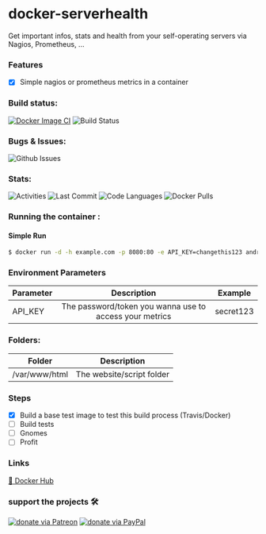 # docker-serverhealth
Get important infos, stats and health from your self-operating servers via Nagios, Prometheus, ...

### Features
- [x] Simple nagios or prometheus metrics in a container

### Build status:
[![Docker Image CI](https://github.com/andreaskasper/docker-serverhealth/actions/workflows/docker-image.yml/badge.svg)](https://github.com/andreaskasper/docker-serverhealth/actions/workflows/docker-image.yml)
![Build Status](https://img.shields.io/docker/image-size/andreaskasper/serverhealth/latest)

### Bugs & Issues:
![Github Issues](https://img.shields.io/github/issues/andreaskasper/docker-serverhealth.svg)

### Stats:
![Activities](https://img.shields.io/github/commit-activity/m/andreaskasper/docker-serverhealth.svg)
![Last Commit](https://img.shields.io/github/last-commit/andreaskasper/docker-serverhealth.svg)
![Code Languages](https://img.shields.io/github/languages/top/andreaskasper/docker-serverhealth.svg)
![Docker Pulls](https://img.shields.io/docker/pulls/andreaskasper/serverhealth.svg)

### Running the container :

#### Simple Run

```sh
$ docker run -d -h example.com -p 8080:80 -e API_KEY=changethis123 andreaskasper/serverhealth:latest
```

### Environment Parameters
| Parameter     | Description                                             | Example       |
| ------------- |:-------------------------------------------------------:|:-------------:|
| API_KEY       | The password/token you wanna use to access your metrics | secret123     |



### Folders:
| Folder        | Description               |
| ------------- |:-------------------------:|
| /var/www/html | The website/script folder |



### Steps
- [x] Build a base test image to test this build process (Travis/Docker)
- [ ] Build tests
- [ ] Gnomes
- [ ] Profit

### Links
[🐋 Docker Hub](https://hub.docker.com/r/andreaskasper/serverhealth)

### support the projects :hammer_and_wrench:
[![donate via Patreon](https://img.shields.io/badge/Donate-Patreon-green.svg)](https://www.patreon.com/AndreasKasper)
[![donate via PayPal](https://img.shields.io/badge/Donate-PayPal-green.svg)](https://www.paypal.me/AndreasKasper)
